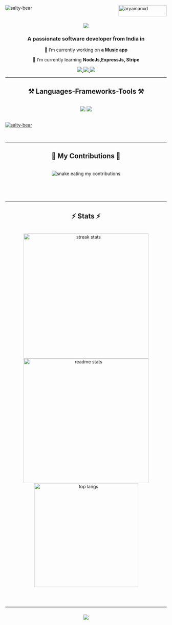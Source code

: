 <p align="left"> <img src="https://komarev.com/ghpvc/?username=salty-bear&label=Profile%20views&color=0e75b6&style=flat" alt="salty-bear" /> <a href="https://www.buymeacoffee.com/aryamanxd"> <img align="right" src="https://cdn.buymeacoffee.com/buttons/v2/default-yellow.png" height="35" width="150" alt="aryamanxd" /></a> </p>



<h1 align="center">
    <img src="https://readme-typing-svg.herokuapp.com/?font=Arial&size=35&center=true&vCenter=true&width=500&height=70&duration=4000&lines=Hi+There!+👋;+I'm+Aryaman+Raj!;" />
</h1>
<h3 align="center">A passionate software developer from India in</h3>


<div align="center">
 
 🔭 I’m currently working on **a Music app**
 
 🌱 I’m currently learning **NodeJs,ExpressJs, Stripe**


 
 </div>





  <div align="center"> 
  <a href="mailto:contactme.aryaman@gmail.com">
    <img src="https://img.shields.io/badge/Gmail-333333?style=for-the-badge&logo=gmail&logoColor=red" />
  </a>
  <a href="https://linkedin.com/in/aryamanrajxd/" target="_blank">
    <img src="https://img.shields.io/badge/LinkedIn-0077B5?style=for-the-badge&logo=linkedin&logoColor=white" target="_blank" />
  </a>
  <a href="https://saltybearxd.co" target="_blank">
     <img src="https://img.shields.io/badge/Portfolio-FF5722?style=for-the-badge&logo=todoist&logoColor=white" target="_blank" /> <!-- sqlite, safari, google-chrome are other good icon options -->
  </a>
</div>

 <hr/>


 <h2 align="center">⚒️ Languages-Frameworks-Tools ⚒️</h2>
<br/>
<div align="center">
    <img src="https://skillicons.dev/icons?i=angular,selenium,bootstrap,html,css,vscode,github,figma,tailwind,git,expressjs" />
    <img src="https://skillicons.dev/icons?i=python,javascript,typescript,firebase,c,java,nodejs,mysql,flask" /><br>
</div>
<br/>
 <p align="left"> <a href="https://github.com/ryo-ma/github-profile-trophy"><img src="https://github-profile-trophy.vercel.app/?username=salty-bear" alt="salty-bear" /></a> </p>

<br/>
<hr/>

<div align="center">
  <h2>🐍 My Contributions 🐍</h2>
  <br>
  <img alt="snake eating my contributions" src="https://raw.githubusercontent.com/Salty-Bear/Salty-Bear/output/github-contribution-grid-snake.svg" />
  
  <br/><br/><br/>
</div>

<hr/>

<h2 align="center">⚡ Stats ⚡</h2>
<br>
<div align=center>
  <img width=390 src="https://github-readme-streak-stats-salesp07.vercel.app/?user=Salty-Bear&count_private=true&theme=react&border_radius=10" alt="streak stats"/>
  <img width=390 src="https://github-readme-stats-salesp07.vercel.app/api?username=Salty-Bear&count_private=true&show_icons=true&theme=react&rank_icon=github&border_radius=10" alt="readme stats" />
  <br/>
  <img width=325 align="center" src="https://github-readme-stats-salesp07.vercel.app/api/top-langs/?username=Salty-Bear&hide=HTML&langs_count=8&layout=compact&theme=react&border_radius=10&size_weight=0.5&count_weight=0.5&exclude_repo=github-readme-stats" alt="top langs" />
</div>

<br/><br/>
<hr/>

<h3 align="center">
    <img src="https://readme-typing-svg.herokuapp.com/?font=Righteous&size=25&center=true&vCenter=true&width=500&height=70&duration=4000&lines=Thanks+for+visiting!+✌️;+Shoot+me+a+message+on+Linkedin!;I'm+always+down+to+collab+:)">
</h3>
